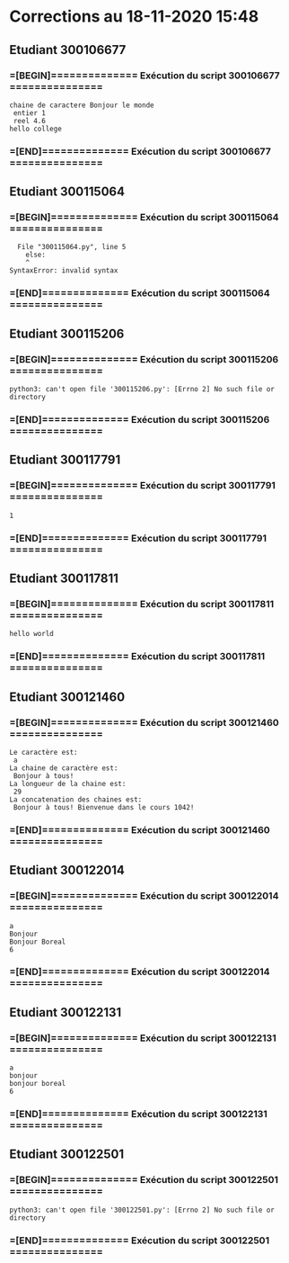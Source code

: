 # Corrections au 18-11-2020 15:48

## Etudiant 300106677 
###  =[BEGIN]============== Exécution du script 300106677 =============== 
```
chaine de caractere Bonjour le monde
 entier 1
 reel 4.6
hello college
```
###  =[END]============== Exécution du script 300106677 =============== 
## Etudiant 300115064 
###  =[BEGIN]============== Exécution du script 300115064 =============== 
```
  File "300115064.py", line 5
    else:
    ^
SyntaxError: invalid syntax
```
###  =[END]============== Exécution du script 300115064 =============== 
## Etudiant 300115206 
###  =[BEGIN]============== Exécution du script 300115206 =============== 
```
python3: can't open file '300115206.py': [Errno 2] No such file or directory
```
###  =[END]============== Exécution du script 300115206 =============== 
## Etudiant 300117791 
###  =[BEGIN]============== Exécution du script 300117791 =============== 
```
1
```
###  =[END]============== Exécution du script 300117791 =============== 
## Etudiant 300117811 
###  =[BEGIN]============== Exécution du script 300117811 =============== 
```
hello world
```
###  =[END]============== Exécution du script 300117811 =============== 
## Etudiant 300121460 
###  =[BEGIN]============== Exécution du script 300121460 =============== 
```
Le caractère est:
 a
La chaine de caractère est:
 Bonjour à tous!
La longueur de la chaine est:
 29
La concatenation des chaines est:
 Bonjour à tous! Bienvenue dans le cours 1042!
```
###  =[END]============== Exécution du script 300121460 =============== 
## Etudiant 300122014 
###  =[BEGIN]============== Exécution du script 300122014 =============== 
```
a
Bonjour
Bonjour Boreal
6
```
###  =[END]============== Exécution du script 300122014 =============== 
## Etudiant 300122131 
###  =[BEGIN]============== Exécution du script 300122131 =============== 
```
a
bonjour
bonjour boreal
6
```
###  =[END]============== Exécution du script 300122131 =============== 
## Etudiant 300122501 
###  =[BEGIN]============== Exécution du script 300122501 =============== 
```
python3: can't open file '300122501.py': [Errno 2] No such file or directory
```
###  =[END]============== Exécution du script 300122501 =============== 
